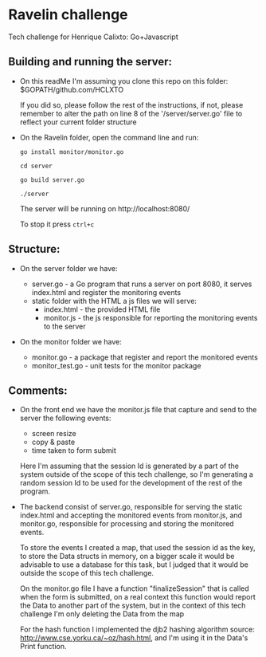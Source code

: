 # Ravelin challenge
Tech challenge for Henrique Calixto: Go+Javascript

## Building and running the server:
- On this readMe I'm assuming you clone this repo on this folder:
     $GOPATH/github.com/HCLXTO

  If you did so, please follow the rest of the instructions, if
  not, please remember to alter the path on line 8 of the 
  '/server/server.go' file to reflect your current folder structure 

 - On the Ravelin folder, open the command line and run:

   ```go install monitor/monitor.go```

   ```cd server```
   
   ```go build server.go```
   
   ```./server```

   The server will be running on http://localhost:8080/

   To stop it press ```ctrl+c```

## Structure:
 - On the server folder we have:
    - server.go - a Go program that runs a server on port 8080, it serves index.html and register the monitoring events
    - static folder with the HTML a js files we will serve:
       - index.html - the provided HTML file
       - monitor.js - the js responsible for reporting the monitoring events to the server

 - On the monitor folder we have:
    - monitor.go - a package that register and report the monitored events
    - monitor_test.go - unit tests for the monitor package

## Comments:
 - On the front end we have the monitor.js file that capture and send to the server the following events:
    - screen resize
    - copy & paste
    - time taken to form submit

    Here I'm assuming that the session Id is generated by a part of the system outside of the scope of this tech challenge, so I'm generating a random session Id to be used for the development of the rest of the program.

 - The backend consist of server.go, responsible for serving the static index.html and accepting the monitored events from monitor.js, and monitor.go, responsible for processing and storing the monitored events.

   To store the events I created a map, that used the session id as the key, to store the Data structs in memory, on a bigger scale it would be advisable to use a database for this task, but I judged that it would be outside the scope of this tech challenge.

   On the monitor.go file I have a function "finalizeSession" that is called when the form is submitted, on a real context this function would report the Data to another part of the system, but in the context of this tech challenge I'm only deleting the Data from the map

   For the hash function I implemented the djb2 hashing algorithm source: http://www.cse.yorku.ca/~oz/hash.html, and I'm using it in the Data's Print function.


